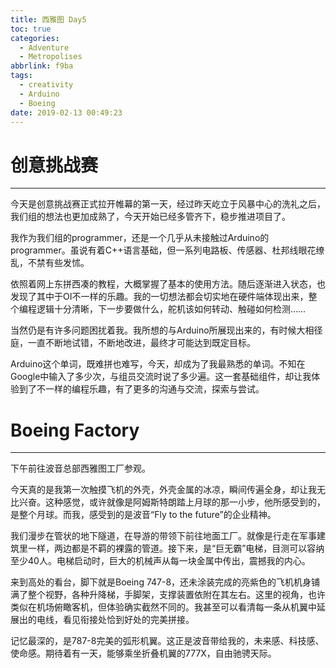 ```yaml
---
title: 西雅图 Day5
toc: true
categories:
  - Adventure
  - Metropolises
abbrlink: f9ba
tags:
  - creativity
  - Arduino
  - Boeing
date: 2019-02-13 00:49:23
---
```


# 创意挑战赛

------

今天是创意挑战赛正式拉开帷幕的第一天，经过昨天屹立于风暴中心的洗礼之后，我们组的想法也更加成熟了，今天开始已经多管齐下，稳步推进项目了。

我作为我们组的programmer，还是一个几乎从未接触过Arduino的programmer。虽说有着C++语言基础，但一系列电路板、传感器、杜邦线眼花缭乱，不禁有些发怵。

依照着网上东拼西凑的教程，大概掌握了基本的使用方法。随后逐渐进入状态，也发现了其中于OI不一样的乐趣。我的一切想法都会切实地在硬件端体现出来，整个编程逻辑十分清晰，下一步要做什么，舵机该如何转动、触碰如何检测……

当然仍是有许多问题困扰着我。我所想的与Arduino所展现出来的，有时候大相径庭，一直不断地试错，不断地改进，最终才可能达到既定目标。

Arduino这个单词，既难拼也难写，今天，却成为了我最熟悉的单词。不知在Google中输入了多少次，与组员交流时说了多少遍。这一套基础组件，却让我体验到了不一样的编程乐趣，有了更多的沟通与交流，探索与尝试。

# Boeing Factory

------

下午前往波音总部西雅图工厂参观。



今天真的是我第一次触摸飞机的外壳，外壳金属的冰凉，瞬间传遍全身，却让我无比兴奋。这种感觉，或许就像是阿姆斯特朗踏上月球的那一小步，他所感受到的，是整个月球。而我，感受到的是波音“Fly to the future”的企业精神。

我们漫步在管状的地下隧道，在导游的带领下前往地面工厂。就像是行走在军事建筑里一样，两边都是不羁的裸露的管道。接下来，是“巨无霸”电梯，目测可以容纳至少40人。电梯启动时，巨大的机械声从每一块金属中传出，震撼我的内心。

来到高处的看台，脚下就是Boeing 747-8，还未涂装完成的亮紫色的飞机机身铺满了整个视野，各种升降梯，手脚架，支撑装置依附在其左右。这里的视角，也许类似在机场俯瞰客机，但体验确实截然不同的。我甚至可以看清每一条从机翼中延展出的电线，看见衔接处恰到好处的完美拼接。

记忆最深的，是787-8完美的弧形机翼。这正是波音带给我的，未来感、科技感、使命感。期待着有一天，能够乘坐折叠机翼的777X，自由驰骋天际。
